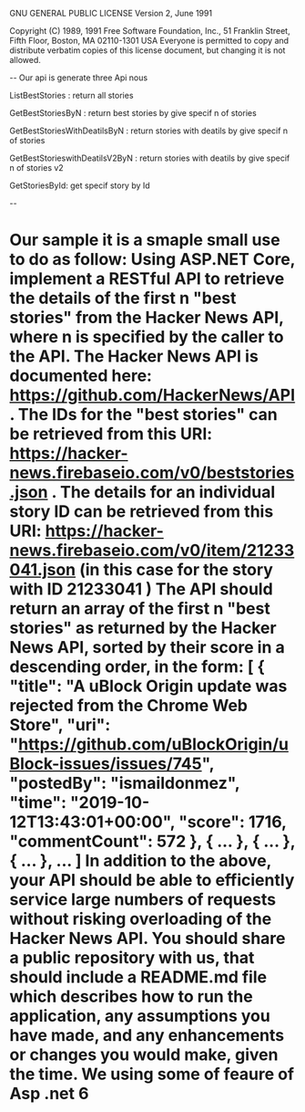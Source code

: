  GNU GENERAL PUBLIC LICENSE
 Version 2, June 1991

 Copyright (C) 1989, 1991 Free Software Foundation, Inc.,
 51 Franklin Street, Fifth Floor, Boston, MA 02110-1301 USA
 Everyone is permitted to copy and distribute verbatim copies
 of this license document, but changing it is not allowed.

 --
Our api is generate three Api nous 

ListBestStories : return all stories

GetBestStoriesByN : return best stories by give specif n of stories 

GetBestStoriesWithDeatilsByN : return  stories with deatils  by give specif n of stories 

GetBestStorieswithDeatilsV2ByN :  return  stories with deatils  by give specif n of stories  v2

GetStoriesById: get specif story by Id

--



Our sample it is a smaple small use to do as follow:
Using ASP.NET Core, implement a RESTful API to retrieve the details of the first n "best stories" from the Hacker News API, where n is specified by the caller to the API.
The Hacker News API is documented here: https://github.com/HackerNews/API .
The IDs for the "best stories" can be retrieved from this URI: https://hacker-news.firebaseio.com/v0/beststories.json .
The details for an individual story ID can be retrieved from this URI: https://hacker-news.firebaseio.com/v0/item/21233041.json (in this case for the story with ID
21233041 )
The API should return an array of the first n "best stories" as returned by the Hacker News API, sorted by their score in a descending order, in the form:
[
{
"title": "A uBlock Origin update was rejected from the Chrome Web Store",
"uri": "https://github.com/uBlockOrigin/uBlock-issues/issues/745",
"postedBy": "ismaildonmez",
"time": "2019-10-12T13:43:01+00:00",
"score": 1716,
"commentCount": 572
},
{ ... },
{ ... },
{ ... },
...
]
In addition to the above, your API should be able to efficiently service large numbers of requests without risking overloading of the Hacker News API.
You should share a public repository with us, that should include a README.md file which describes how to run the application, any assumptions you have made, and
any enhancements or changes you would make, given the time.
We using some of feaure of Asp .net 6
=======
